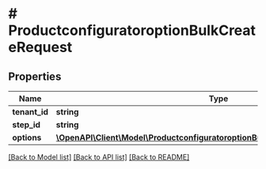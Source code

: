 # # ProductconfiguratoroptionBulkCreateRequest

## Properties

Name | Type | Description | Notes
------------ | ------------- | ------------- | -------------
**tenant_id** | **string** |  | [optional]
**step_id** | **string** |  | [optional]
**options** | [**\OpenAPI\Client\Model\ProductconfiguratoroptionBulkCreateRequestCreateEntity[]**](ProductconfiguratoroptionBulkCreateRequestCreateEntity.md) |  | [optional]

[[Back to Model list]](../../README.md#models) [[Back to API list]](../../README.md#endpoints) [[Back to README]](../../README.md)
